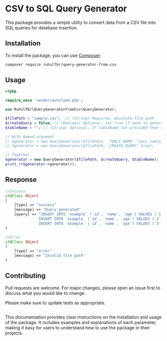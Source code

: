 # CSV to SQL Query Generator

This package provides a simple utility to convert data from a CSV file into SQL queries for database insertion.

## Installation

To install the package, you can use [Composer](https://getcomposer.org/):

```bash
composer require ruhulfbr/query-generator-from-csv
```

## Usage

```php
<?php

require_once 'vendor/autoload.php';

use Ruhulfbr\QueryGeneratorFromCsv\QueryGenerator;

$filePath = "sample.csv";  // (String) Required, Absolute file path
$createQuery = false; // (Boolean) Optional, set true if need to generate table create query, Default is FALSE;
$tableName = ""; // (String) Optional, If tableName not provided then csv filename will be the table name, Default is an empty string;

// With Named argument
// $generator = new QueryGenerator($filePath, _TABLE_NAME: "your_table_name");
// $generator = new QueryGenerator($filePath, _CREATE_QUERY: true);

// Together
$generator = new QueryGenerator($filePath, $createQuery, $tableName);
print_r($generator->generate());

```
## Response

```php
//Success
stdClass Object
(
    [type] => "success"
    [message] => "Query generated"
    [query] => "INSERT INTO `example` (`id`, `name`, `age`) VALUES ('1', '“Allis”', '24');
               INSERT INTO `example` (`id`, `name`, `age`) VALUES ('2', '\'Gwyneth’', '36');
               INSERT INTO `example` (`id`, `name`, `age`) VALUES ('3', 'Sashenka', '49')";
)

//Error
stdClass Object
(
    [type] => "error"
    [message] => "Invalid file path"
)
```

## Contributing

Pull requests are welcome. For major changes, please open an issue first
to discuss what you would like to change.

Please make sure to update tests as appropriate.

## 
This documentation provides clear instructions on the installation and usage of the package. It includes examples and explanations of each parameter, making it easy for users to understand how to use the package in their projects.